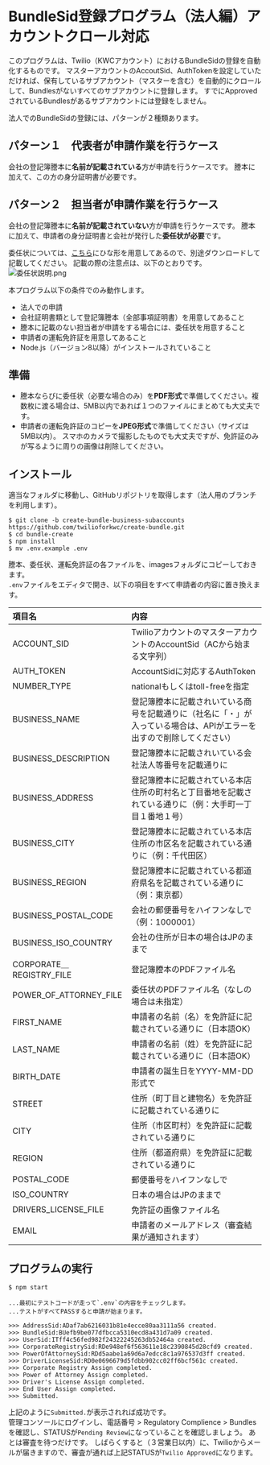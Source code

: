 # BundleSid登録プログラム（法人編）アカウントクロール対応

このプログラムは、Twilio（KWCアカウント）におけるBundleSidの登録を自動化するものです。
マスターアカウントのAccoutSid、AuthTokenを設定していただければ、保有しているサブアカウント（マスターを含む）を自動的にクロールして、Bundlesがないすべてのサブアカウントに登録します。
すでにApprovedされているBundlesがあるサブアカウントには登録をしません。

法人でのBundleSidの登録には、パターンが２種類あります。

## パターン１　代表者が申請作業を行うケース

会社の登記簿謄本に**名前が記載されている**方が申請を行うケースです。
謄本に加えて、この方の身分証明書が必要です。

## パターン２　担当者が申請作業を行うケース

会社の登記簿謄本に**名前が記載されていない**方が申請を行うケースです。
謄本に加えて、申請者の身分証明書と会社が発行した**委任状が必要**です。

委任状については、[こちら](https://skillful-pancake-7200.twil.io/assets/PowerOfAttorneyTemplate.docx)にひな形を用意してあるので、別途ダウンロードして記載してください。
記載の際の注意点は、以下のとおりです。
![委任状説明.png](https://qiita-image-store.s3.ap-northeast-1.amazonaws.com/0/86046/7ae544d1-6dd7-8158-47b3-a753e3549b28.png)

本プログラム以下の条件でのみ動作します。

- 法人での申請
- 会社証明書類として登記簿謄本（全部事項証明書）を用意してあること
- 謄本に記載のない担当者が申請をする場合には、委任状を用意すること
- 申請者の運転免許証を用意してあること
- Node.js（バージョン8以降）がインストールされていること


## 準備

- 謄本ならびに委任状（必要な場合のみ）を**PDF形式**で準備してください。複数枚に渡る場合は、5MB以内であれば１つのファイルにまとめても大丈夫です。
- 申請者の運転免許証のコピーを**JPEG形式**で準備してください（サイズは5MB以内）。  スマホのカメラで撮影したものでも大丈夫ですが、免許証のみが写るように周りの画像は削除してください。

## インストール

適当なフォルダに移動し、GitHubリポジトリを取得します（法人用のブランチを利用します）。

```
$ git clone -b create-bundle-business-subaccounts https://github.com/twilioforkwc/create-bundle.git
$ cd bundle-create
$ npm install
$ mv .env.example .env
```

謄本、委任状、運転免許証の各ファイルを、imagesフォルダにコピーしておきます。  
`.env`ファイルをエディタで開き、以下の項目をすべて申請者の内容に置き換えます。

|項目名|内容|
|:--|:--|
|ACCOUNT_SID|TwilioアカウントのマスターアカウントのAccountSid（ACから始まる文字列）|
|AUTH_TOKEN|AccountSidに対応するAuthToken|
|NUMBER_TYPE|nationalもしくはtoll-freeを指定|
|BUSINESS_NAME|登記簿謄本に記載されいている商号を記載通りに（社名に「・」が入っている場合は、APIがエラーを出すので削除してください）|
|BUSINESS_DESCRIPTION|登記簿謄本に記載されいている会社法人等番号を記載通りに|
|BUSINESS_ADDRESS|登記簿謄本に記載されている本店住所の町村名と丁目番地を記載されている通りに（例：大手町一丁目１番地１号）|
|BUSINESS_CITY|登記簿謄本に記載されている本店住所の市区名を記載されている通りに（例：千代田区）|
|BUSINESS_REGION|登記簿謄本に記載されている都道府県名を記載されている通りに（例：東京都）|
|BUSINESS_POSTAL_CODE|会社の郵便番号をハイフンなしで（例：1000001）|
|BUSINESS_ISO_COUNTRY|会社の住所が日本の場合はJPのままで|
|CORPORATE＿REGISTRY_FILE|登記簿謄本のPDFファイル名|
|POWER_OF_ATTORNEY_FILE|委任状のPDFファイル名（なしの場合は未指定）|
|FIRST_NAME|申請者の名前（名）を免許証に記載されている通りに（日本語OK）|
|LAST_NAME|申請者の名前（姓）を免許証に記載されている通りに（日本語OK）|
|BIRTH_DATE|申請者の誕生日をYYYY-MM-DD形式で|
|STREET|住所（町丁目と建物名）を免許証に記載されている通りに|
|CITY|住所（市区町村）を免許証に記載されている通りに|
|REGION|住所（都道府県）を免許証に記載されている通りに|
|POSTAL_CODE|郵便番号をハイフンなしで|
|ISO_COUNTRY|日本の場合はJPのままで|
|DRIVERS_LICENSE_FILE|免許証の画像ファイル名|
|EMAIL|申請者のメールアドレス（審査結果が通知されます）|

## プログラムの実行

```
$ npm start

...最初にテストコードが走って`.env`の内容をチェックします。
...テストがすべてPASSすると申請が始まります。

>>> AddressSid:ADaf7ab6216031b81e4ecce80aa3111a56 created.
>>> BundleSid:BUefb9be077dfbcca5310ecd8a431d7a09 created.
>>> UserSid:ITff4c56fed982f24322245263db52464a created.
>>> CorporateRegistrySid:RDe948ef6f563611e18c2390845d28cfd9 created.
>>> PowerOfAttorneySid:RDd5aabe1a69d6a7edcc8c1a976537d3ff created.
>>> DriverLicenseSid:RD0e0696679d5fdbb902cc02ff6bcf561c created.
>>> Corporate Registry Assign completed.
>>> Power of Attorney Assign completed.
>>> Driver's License Assign completed.
>>> End User Assign completed.
>>> Submitted.
```

上記のように`Submitted.`が表示されれば成功です。  
管理コンソールにログインし、電話番号 > Regulatory Complience > Bundlesを確認し、STATUSが`Pending Review`になっていることを確認しましょう。
あとは審査を待つだけです。
しばらくすると（３営業日以内）に、Twilioからメールが届きますので、審査が通れば上記STATUSが`Twilio Approved`になります。
